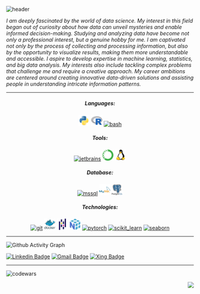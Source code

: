 ![header](https://capsule-render.vercel.app/api?type=venom&height=200&color=gradient&customColorList=27&text=👋%20Hello%20World!&section=header&textBg=false&reversal=false&animation=twinkling&descAlign=51)

<p><i> I am deeply fascinated by the world of data science. My interest in this field began out of curiosity about how data can unveil mysteries and enable informed decision-making. Studying and analyzing data have become not only a professional interest, but a genuine hobby for me. I am captivated not only by the process of collecting and processing information, but also by the opportunity to visualize results, making them more understandable and accessible. I aspire to develop expertise in machine learning, statistics, and big data analysis. My interests also include tackling complex problems that challenge me and require a creative approach. My career ambitions are centered around creating innovative data-driven solutions and assisting people in understanding intricate information patterns.</i></p>

<hr></hr>

<h5 align="center">Languages:</h5>
<p align="center">
        <a href="https://www.python.org" target="_blank" rel="noreferrer"> <img src="https://raw.githubusercontent.com/devicons/devicon/master/icons/python/python-original.svg" alt="python" width="30" height="30"/></a>
        <a href="https://cran.r-project.org/" target="_blank" rel="noreferrer"> <img src="https://github.com/devicons/devicon/blob/master/icons/r/r-original.svg" alt="R" width="30" height="30"/></a>
        <a href="https://www.gnu.org/software/bash/" target="_blank" rel="noreferrer"> <img src="https://www.vectorlogo.zone/logos/gnu_bash/gnu_bash-icon.svg" alt="bash" width="30" height="30"/></a>
</p>
<h5 align="center">Tools:</h5>
<p align="center">
        <a href="https://www.jetbrains.com/" target="_blank" rel="noreferrer"> <img src="https://resources.jetbrains.com/storage/products/company/brand/logos/jb_beam.svg" alt="jetbrains" width="30" height="30"/></a>
        <a href="https://www.anaconda.com/" target="_blank" rel="noreferrer"> <img src="https://github.com/devicons/devicon/blob/master/icons/anaconda/anaconda-original.svg" alt="anaconda" width="30" height="30"></a>
        <a href="https://www.linux.org/" target="_blank" rel="noreferrer"> <img src="https://raw.githubusercontent.com/devicons/devicon/master/icons/linux/linux-original.svg" alt="linux" width="30" height="30"/></a>        
</p>
<h5 align="center">Database:</h5>
<p align="center">
        <a href="https://www.microsoft.com/en-us/sql-server" target="_blank" rel="noreferrer"> <img src="https://www.svgrepo.com/show/303229/microsoft-sql-server-logo.svg" alt="mssql" width="30" height="30"/></a> 
        <a href="https://www.mysql.com/" target="_blank" rel="noreferrer"> <img src="https://raw.githubusercontent.com/devicons/devicon/master/icons/mysql/mysql-original-wordmark.svg" alt="mysql" width="30" height="30"/></a>
        <a href="https://www.postgresql.org" target="_blank" rel="noreferrer"> <img src="https://raw.githubusercontent.com/devicons/devicon/master/icons/postgresql/postgresql-original-wordmark.svg" alt="postgresql" width="30" height="30"/></a>
</p>
<h5 align="center">Technologies:</h5>
<p align="center">
        <a href="https://git-scm.com/" target="_blank" rel="noreferrer"> <img src="https://www.vectorlogo.zone/logos/git-scm/git-scm-icon.svg" alt="git" width="30" height="30"/></a> 
        <a href="https://www.docker.com/" target="_blank" rel="noreferrer"> <img src="https://raw.githubusercontent.com/devicons/devicon/master/icons/docker/docker-original-wordmark.svg" alt="docker" width="30" height="30"/></a>
        <a href="https://pandas.pydata.org/" target="_blank" rel="noreferrer"> <img src="https://github.com/devicons/devicon/blob/master/icons/pandas/pandas-original.svg" alt="pandas" width="30" height="30"/></a>
        <a href="https://numpy.org/" target="_blank" rel="noreferrer"> <img src="https://github.com/devicons/devicon/blob/master/icons/numpy/numpy-original.svg" alt="numpy" width="30" height="30"/></a>
        <a href="https://pytorch.org/" target="_blank" rel="noreferrer"> <img src="https://www.vectorlogo.zone/logos/pytorch/pytorch-icon.svg" alt="pytorch" width="30" height="30"/></a> 
        <a href="https://scikit-learn.org/" target="_blank" rel="noreferrer"> <img src="https://upload.wikimedia.org/wikipedia/commons/0/05/Scikit_learn_logo_small.svg" alt="scikit_learn" width="30" height="30"/></a> 
        <a href="https://seaborn.pydata.org/" target="_blank" rel="noreferrer"> <img src="https://seaborn.pydata.org/_images/logo-mark-lightbg.svg" alt="seaborn" width="30" height="30"/></a>
</p>

<hr></hr>
                
![Github Activity Graph](https://github-readme-activity-graph-rizus-projects.vercel.app/graph?username=Rizus&theme=material-palenight&custom_title=My%20Github%20Activity%20Graph%20&hide_border=true)

<p><a href="https://www.linkedin.com/in/ievgen-pozdniakov-4804a3171/" rel="nofollow"><img src="https://camo.githubusercontent.com/a8a9e4265a0c952e808dcac7a16d12b4b5bae40678d9bf82639664058dda31ef/68747470733a2f2f696d672e736869656c64732e696f2f62616467652f2d4c696e6b6564696e2d626c75653f7374796c653d666c6174266c6f676f3d4c696e6b6564696e266c6f676f436f6c6f723d7768697465" alt="Linkedin Badge" data-canonical-src="https://img.shields.io/badge/-Linkedin-blue?style=flat&amp;logo=Linkedin&amp;logoColor=white" style="max-width: 100%;"></a>
<a href="mailto:pozdniakov.ievgen@gmail.com"><img src="https://camo.githubusercontent.com/1b7b07ac4213547972bdc77e9dc2a3c4b89e52a1c87352274d437e48dedb308b/68747470733a2f2f696d672e736869656c64732e696f2f62616467652f2d476d61696c2d7265643f7374796c653d666c6174266c6f676f3d476d61696c266c6f676f436f6c6f723d7768697465" alt="Gmail Badge" data-canonical-src="https://img.shields.io/badge/-Gmail-red?style=flat&amp;logo=Gmail&amp;logoColor=white" style="max-width: 100%;"></a>
<a href="https://www.xing.com/profile/Ievgen_Pozdniakov/web_profiles"><img src="https://camo.githubusercontent.com/34ebe05cbca7b7a8562a842bc3587978a93e97b64297301d268e0f69d1540d62/68747470733a2f2f696d672e736869656c64732e696f2f62616467652f2d58696e672d677265656e3f7374796c653d666c6174266c6f676f3d58696e67266c6f676f436f6c6f723d7768697465"
alt="Xing Badge" data-canonical-src="https://img.shields.io/badge/-Xing-green?style=flat&logo=Xing&logoColor=white" style="max-width: 100%;"></a>
</p>

<hr></hr>

![codewars](https://www.codewars.com/users/Rizus/badges/small)

<p align="right"> <a href="https://komarev.com/ghpvc/?username=Rizus&abbreviated=true&color=00b2b2" target="_blank" rel="noreferrer"> <img src="https://komarev.com/ghpvc/?username=Rizus&abbreviated=true&color=00b2b2" /> </a></p>
